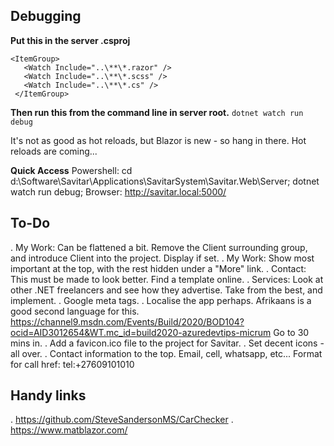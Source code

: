 ## Debugging
**Put this in the server .csproj**
 ```
 <ItemGroup>
    <Watch Include="..\**\*.razor" />
    <Watch Include="..\**\*.scss" />
    <Watch Include="..\**\*.cs" />
  </ItemGroup>
  ```
**Then run this from the command line in server root.**
`dotnet watch run debug`

It's not as good as hot reloads, but Blazor is new - so hang in there. Hot reloads are coming...

**Quick Access**
Powershell: cd d:\Software\Savitar\Applications\SavitarSystem\Savitar.Web\Server\; dotnet watch run debug;
Browser: http://savitar.local:5000/


## To-Do
. My Work: Can be flattened a bit. Remove the Client surrounding group, and introduce Client into the project. Display if set.
. My Work: Show most important at the top, with the rest hidden under a "More" link.
. Contact: This must be made to look better. Find a template online.
. Services: Look at other .NET freelancers and see how they advertise. Take from the best, and implement.
. Google meta tags.
. Localise the app perhaps. Afrikaans is a good second language for this.
    https://channel9.msdn.com/Events/Build/2020/BOD104?ocid=AID3012654&WT.mc_id=build2020-azuredevtips-micrum
    Go to 30 mins in.
. Add a favicon.ico file to the project for Savitar.
. Set decent icons - all over.
. Contact information to the top. Email, cell, whatsapp, etc... Format for call href: tel:+27609101010


## Handy links
. https://github.com/SteveSandersonMS/CarChecker
. https://www.matblazor.com/